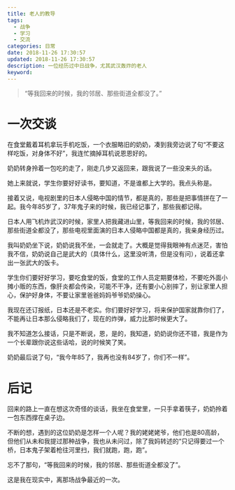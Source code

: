 ```yaml
---
title: 老人的教导
tags:
  - 战争
  - 学习
  - 交流
categories: 日常
date: 2018-11-26 17:30:57
updated: 2018-11-26 17:30:57
description: 一位经历过中日战争，尤其武汉轰炸的老人  
keyword:
---
```


> “等我回来的时候，我的邻居、那些街道全都没了。”


<!-- more -->

# 一次交谈

在食堂戴着耳机拿玩手机吃饭，一个衣服略旧的奶奶，凑到我旁边说了句“不要这样吃饭，对身体不好”，我连忙摘掉耳机说恩恩好的。


奶奶转身拎着一包吃的走了，刚走几步又返回来，跟我说了一些没来头的话。

她上来就说，学生你要好好读书，要知道，不是谁都上大学的。我点头称是。

接着又说，电视剧里的日本人侵略中国的情节，都是真的，那些是把事情拼在了一起。我今年85岁了，37年鬼子来的时候，我已经记事了，那些我都记得。

日本人用飞机炸武汉的时候，家里人把我藏进山里，等我回来的时候，我的邻居、那些街道全都没了，那些电视里面演的日本人侵略中国都是真的，我亲身经历过。

我叫奶奶坐下说，奶奶说我不坐，一会就走了。大概是觉得我眼神有点迷茫，害怕我不信，奶奶说自己是武大的（具体什么，这里没听清，但是没有问），说着还拿出一张武大的饭卡。

学生你们要好好学习，要吃食堂的饭，食堂的工作人员定期要体检，不要吃外面小摊小贩的东西，像肝炎都会传染，可能不干净，还有要小心别摔了，别让家里人担心，保护好身体，不要让家里爸爸妈妈爷爷奶奶操心。

我现在还订报纸，日本还是不老实。你们要好好学习，将来保护国家就靠你们了，不能再让日本那么侵略我们了，现在的炸弹，威力比那时候更大了。

我不知道怎么接话，只是不断说，恩，是的，我知道，奶奶说你还不错，我是作为一个长辈跟你说这些话哈，说的时候笑了笑。

奶奶最后说了句，“我今年85了，我再也没有84岁了，你们不一样”。


# 后记


回来的路上一直在想这次奇怪的谈话，我坐在食堂里，一只手拿着筷子，奶奶拎着一包东西撑在桌子边。

不断的想，遇到的这位奶奶是怎样一个人呢？我的姥姥姥爷，他们也是80高龄，但他们从未和我提过那种战争，我也从未问过，除了我妈转述的“只记得要过一个桥，日本鬼子架着枪往河里扫，我们就跑，跑，跑”。

忘不了那句，“等我回来的时候，我的邻居、那些街道全都没了”。

这是我在现实中，离那场战争最近的一次。


